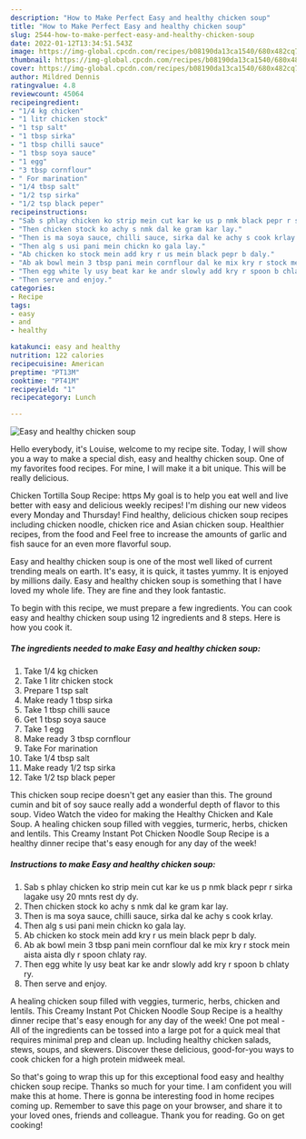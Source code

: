 ```yaml
---
description: "How to Make Perfect Easy and healthy chicken soup"
title: "How to Make Perfect Easy and healthy chicken soup"
slug: 2544-how-to-make-perfect-easy-and-healthy-chicken-soup
date: 2022-01-12T13:34:51.543Z
image: https://img-global.cpcdn.com/recipes/b08190da13ca1540/680x482cq70/easy-and-healthy-chicken-soup-recipe-main-photo.jpg
thumbnail: https://img-global.cpcdn.com/recipes/b08190da13ca1540/680x482cq70/easy-and-healthy-chicken-soup-recipe-main-photo.jpg
cover: https://img-global.cpcdn.com/recipes/b08190da13ca1540/680x482cq70/easy-and-healthy-chicken-soup-recipe-main-photo.jpg
author: Mildred Dennis
ratingvalue: 4.8
reviewcount: 45064
recipeingredient:
- "1/4 kg chicken"
- "1 litr chicken stock"
- "1 tsp salt"
- "1 tbsp sirka"
- "1 tbsp chilli sauce"
- "1 tbsp soya sauce"
- "1 egg"
- "3 tbsp cornflour"
- " For marination"
- "1/4 tbsp salt"
- "1/2 tsp sirka"
- "1/2 tsp black peper"
recipeinstructions:
- "Sab s phlay chicken ko strip mein cut kar ke us p nmk black pepr r sirka lagake usy 20 mnts rest dy dy."
- "Then chicken stock ko achy s nmk dal ke gram kar lay."
- "Then is ma soya sauce, chilli sauce, sirka dal ke achy s cook krlay."
- "Then alg s usi pani mein chickn ko gala lay."
- "Ab chicken ko stock mein add kry r us mein black pepr b daly."
- "Ab ak bowl mein 3 tbsp pani mein cornflour dal ke mix kry r stock mein aista aista dly r spoon chlaty ray."
- "Then egg white ly usy beat kar ke andr slowly add kry r spoon b chlaty ry."
- "Then serve and enjoy."
categories:
- Recipe
tags:
- easy
- and
- healthy

katakunci: easy and healthy 
nutrition: 122 calories
recipecuisine: American
preptime: "PT13M"
cooktime: "PT41M"
recipeyield: "1"
recipecategory: Lunch

---
```



![Easy and healthy chicken soup](https://img-global.cpcdn.com/recipes/b08190da13ca1540/680x482cq70/easy-and-healthy-chicken-soup-recipe-main-photo.jpg)

Hello everybody, it's Louise, welcome to my recipe site. Today, I will show you a way to make a special dish, easy and healthy chicken soup. One of my favorites food recipes. For mine, I will make it a bit unique. This will be really delicious.

Chicken Tortilla Soup Recipe: https My goal is to help you eat well and live better with easy and delicious weekly recipes! I&#39;m dishing our new videos every Monday and Thursday! Find healthy, delicious chicken soup recipes including chicken noodle, chicken rice and Asian chicken soup. Healthier recipes, from the food and Feel free to increase the amounts of garlic and fish sauce for an even more flavorful soup.

Easy and healthy chicken soup is one of the most well liked of current trending meals on earth. It's easy, it is quick, it tastes yummy. It is enjoyed by millions daily. Easy and healthy chicken soup is something that I have loved my whole life. They are fine and they look fantastic.


To begin with this recipe, we must prepare a few ingredients. You can cook easy and healthy chicken soup using 12 ingredients and 8 steps. Here is how you cook it.

<!--inarticleads1-->

##### The ingredients needed to make Easy and healthy chicken soup:

1. Take 1/4 kg chicken
1. Take 1 litr chicken stock
1. Prepare 1 tsp salt
1. Make ready 1 tbsp sirka
1. Take 1 tbsp chilli sauce
1. Get 1 tbsp soya sauce
1. Take 1 egg
1. Make ready 3 tbsp cornflour
1. Take  For marination
1. Take 1/4 tbsp salt
1. Make ready 1/2 tsp sirka
1. Take 1/2 tsp black peper


This chicken soup recipe doesn&#39;t get any easier than this. The ground cumin and bit of soy sauce really add a wonderful depth of flavor to this soup. Video Watch the video for making the Healthy Chicken and Kale Soup. A healing chicken soup filled with veggies, turmeric, herbs, chicken and lentils. This Creamy Instant Pot Chicken Noodle Soup Recipe is a healthy dinner recipe that&#39;s easy enough for any day of the week! 

<!--inarticleads2-->

##### Instructions to make Easy and healthy chicken soup:

1. Sab s phlay chicken ko strip mein cut kar ke us p nmk black pepr r sirka lagake usy 20 mnts rest dy dy.
1. Then chicken stock ko achy s nmk dal ke gram kar lay.
1. Then is ma soya sauce, chilli sauce, sirka dal ke achy s cook krlay.
1. Then alg s usi pani mein chickn ko gala lay.
1. Ab chicken ko stock mein add kry r us mein black pepr b daly.
1. Ab ak bowl mein 3 tbsp pani mein cornflour dal ke mix kry r stock mein aista aista dly r spoon chlaty ray.
1. Then egg white ly usy beat kar ke andr slowly add kry r spoon b chlaty ry.
1. Then serve and enjoy.


A healing chicken soup filled with veggies, turmeric, herbs, chicken and lentils. This Creamy Instant Pot Chicken Noodle Soup Recipe is a healthy dinner recipe that&#39;s easy enough for any day of the week! One pot meal - All of the ingredients can be tossed into a large pot for a quick meal that requires minimal prep and clean up. Including healthy chicken salads, stews, soups, and skewers. Discover these delicious, good-for-you ways to cook chicken for a high protein midweek meal. 

So that's going to wrap this up for this exceptional food easy and healthy chicken soup recipe. Thanks so much for your time. I am confident you will make this at home. There is gonna be interesting food in home recipes coming up. Remember to save this page on your browser, and share it to your loved ones, friends and colleague. Thank you for reading. Go on get cooking!

